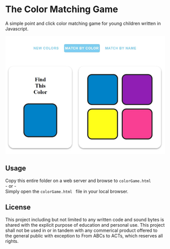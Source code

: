 # The Color Matching Game

A simple point and click color matching game for young children written in Javascript.

![screenshot](screenshot.jpeg)

## Usage

Copy this entire folder on a web server and browse to `colorGame.html`  
\- or -  
Simply open the `colorGame.html ` file in your local browser.

## License

This project including but not limited to any written code and sound bytes is shared with the explicit purpose of education and personal use. This project shall not be used in or in tandem with any commerical product offered to the general public with exception to From ABCs to ACTs, which reserves all rights.
